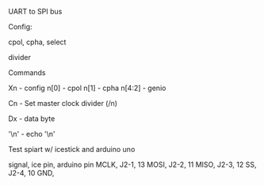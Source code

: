 UART to SPI bus

Config:

cpol, cpha, select

divider

Commands

Xn - config
 n[0] - cpol
 n[1] - cpha
 n[4:2] - genio

Cn - Set master clock divider (/n)

Dx - data byte

'\n' - echo '\n'



Test spiart w/ icestick and arduino uno

signal, ice pin, arduino pin
MCLK, J2-1, 13
MOSI, J2-2, 11
MISO, J2-3, 12
SS,   J2-4, 10
GND,  
